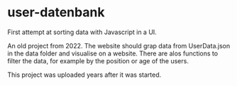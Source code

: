 # user-datenbank
First attempt at sorting data with Javascript in a UI. 

An old project from 2022. The website should grap data from UserData.json in the data folder and visualise on a website.
There are alos functions to filter the data, for example by the position or age of the users. 

This project was uploaded years after it was started.